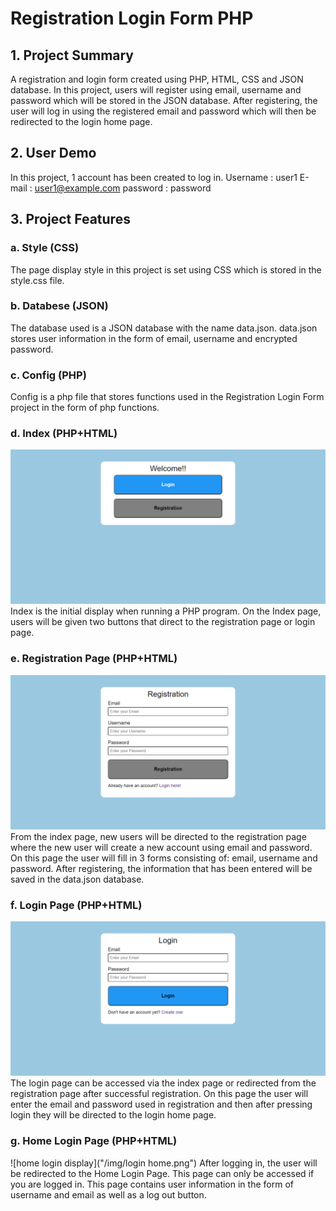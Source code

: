 # Registration Login Form PHP
## 1. Project Summary
A registration and login form created using PHP, HTML, CSS and JSON database.  In this project, users will register using email, username and password which will be stored in the JSON database.  After registering, the user will log in using the registered email and password which will then be redirected to the login home page.

## 2. User Demo
In this project, 1 account has been created to log in.
Username : user1
E-mail : user1@example.com
password : password

## 3. Project Features
### a. Style (CSS)
The page display style in this project is set using CSS which is stored in the style.css file.

### b. Databese (JSON)
The database used is a JSON database with the name data.json.  data.json stores user information in the form of email, username and encrypted password.

### c. Config (PHP)
Config is a php file that stores functions used in the Registration Login Form project in the form of php functions.

### d. Index (PHP+HTML)
![index display](/img/index.png)
Index is the initial display when running a PHP program.  On the Index page, users will be given two buttons that direct to the registration page or login page.

### e. Registration Page (PHP+HTML)
![registration display](/img/registration.png)
From the index page, new users will be directed to the registration page where the new user will create a new account using email and password.  On this page the user will fill in 3 forms consisting of: email, username and password.  After registering, the information that has been entered will be saved in the data.json database.

### f. Login Page (PHP+HTML)
![login display](/img/login.png)
The login page can be accessed via the index page or redirected from the registration page after successful registration.  On this page the user will enter the email and password used in registration and then after pressing login they will be directed to the login home page.

### g. Home Login Page (PHP+HTML)
![home login display]("/img/login home.png")
After logging in, the user will be redirected to the Home Login Page.  This page can only be accessed if you are logged in.  This page contains user information in the form of username and email as well as a log out button.
